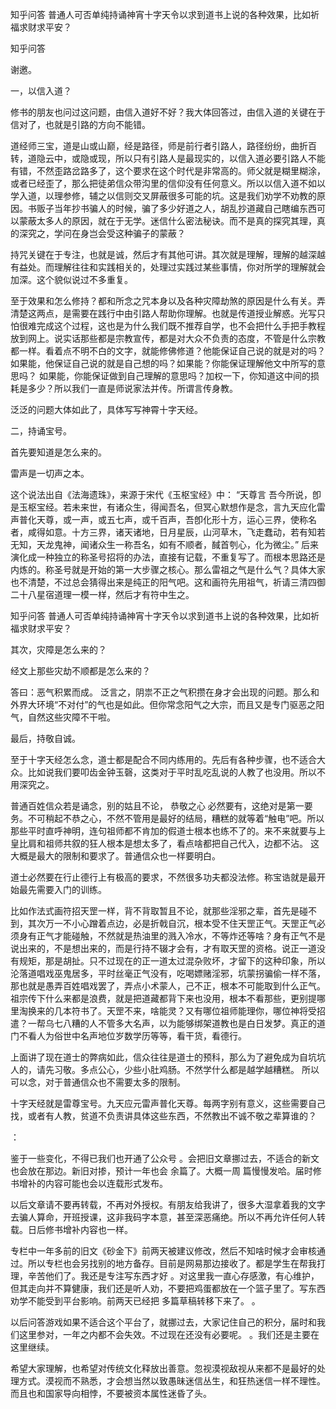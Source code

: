  
 知乎问答 普通人可否单纯持诵神宵十字天令以求到道书上说的各种效果，比如祈福求财求平安？ 
 
 
 
 
 
 知乎问答 
 
 

 

 谢邀。

 

 一，以信入道？ 

 

 修书的朋友也问过这问题，由信入道好不好？我大体回答过，由信入道的关键在于信对了，也就是引路的方向不能错。

 

 道经师三宝，道是山或山巅，经是路径，师是前行者引路人，路径纷纷，曲折百转，道隐云中，或隐或现，所以只有引路人是最现实的，以信入道必要引路人不能有错，不然歪路岔路多了，这个要求在这个时代是非常高的。师父就是糊里糊涂，或者已经歪了，那么把徒弟信众带沟里的信仰没有任何意义。所以以信入道不如以学入道，以理参修，辅之以信则交叉屏蔽很多可能的坑。这是我们劝学不劝教的原因。书贩子当年抄书骗人的时候，骗了多少好道之人，胡乱抄道藏自己瞎编东西可以蒙蔽太多人的原因，就在于无学。迷信什么密法秘诀。而不是真的探究其理，真的深究之，学问在身岂会受这种骗子的蒙蔽？ 

 

 持咒关键在于专注，也就是诚，然后才有其他可讲。其次就是理解，理解的越深越有益处。而理解往往和实践相关的，处理过实践过某些事情，你对所学的理解就会加深。这个貌似说过不多重复。

 

 至于效果和怎么修持？都和所念之咒本身以及各种灾障劫煞的原因是什么有关。弄清楚这两点，是需要在践行中由引路人帮助你理解。也就是传道授业解惑。光写只怕很难完成这个过程，这也是为什么我们既不推荐自学，也不会把什么手把手教程放到网上。说实话那些都是宗教宣传，都是对大众不负责的态度，不管是什么宗教都一样。看着点不明不白的文字，就能修佛修道？他能保证自己说的就是对的吗？如果能，他保证自己说的就是自己想的吗？如果能？你能保证理解他文中所写的意思吗？ 如果能，你能保证做到自己理解的意思吗？加权一下，你知道这中间的损耗是多少？所以我们一直是师说家法并传。所谓言传身教。 

 

 泛泛的问题大体如此了，具体写写神霄十字天经。

 

 二，持诵宝号。 

 

 首先要知道是怎么来的。

 

 雷声是一切声之本。 

 这个说法出自《法海遗珠》，来源于宋代《玉枢宝经》中： “天尊言 吾今所说，卽是玉枢宝经。若未来世，有诸众生，得闻吾名，但冥心默想作是念，言九天应化雷声普化天尊，或一声，或五七声，或千百声，吾卽化形十方，运心三界，使称名者，咸得如意。十方三界，诸天诸地，日月星辰，山河草木，飞走蠢动，若有知若无知，天龙鬼神，闻诸众生一称吾名，如有不顺者，馘首刳心，化为微尘。” 后来演化成一种独立的称圣号招将的办法，直接有记载，不重复写了。而根本思路还是内炼的。称圣号就是开始的第一大步骤之核心。那么雷祖之气是什么气？具体大家也不清楚，不过总会猜得出来是纯正的阳气吧。这和画符先用祖气，祈请三清四御二十八星宿道理一模一样，然后才有符中生之。 

 知乎问答 普通人可否单纯持诵神宵十字天令以求到道书上说的各种效果，比如祈福求财求平安？ 

 

 其次，灾障是怎么来的？ 

 

 经文上那些灾劫不顺都是怎么来的？

 答曰：恶气积累而成。 泛言之，阴祟不正之气积攒在身才会出现的问题。那么和外界大环境“不对付”的气也是如此。但你常念阳气之大宗，而且又是专门驱恶之阳气，自然这些灾障不干啦。 

 

 最后，持敬自诚。

 

 至于十字天经怎么念，道士都是配合不同内练用的。先后有各种步骤，也不适合大众。比如说我们要叩齿金钟玉磬，这类对于平时乱吃乱说的人教了也没用。所以不用深究之。

 

 普通百姓信众若是诵念，别的姑且不论， 恭敬之心 必然要有，这绝对是第一要务。不可稍起不恭之心，不然不管用是最好的结局，糟糕的就等着“触电”吧。所以那些平时直呼神明，连句祖师都不肯加的假道士根本也练不了的。来不来就要与上皇比肩和祖师共叙的狂人根本是想太多了，看点啥都把自己代入，边都不沾。 这大概是最大的限制和要求了。普通信众也一样要明白。

 

 道士必然要在行止德行上有极高的要求，不然很多功夫都没法修。称宝诰就是最开始最先需要入门的训练。 

 

 比如作法式画符招天罡一样，背不背取暂且不论，就那些淫邪之辈，首先是碰不到，其次万一不小心蹭着点边，必是折戟自沉，根本受不住天罡正气。天罡正气必须身有正气才能碰触，不然就是热油里的溅入冷水，不等炸还等啥？身有正气不是说出来的，不是想出来的，而是行持不辍才会有，才有取天罡的资格。说正一道没有规矩，那是胡扯。只不过现在的正一道太过混杂败坏，才留下的这种印象，所以沦落道唱戏巫鬼居多，平时丝毫正气没有，吃喝嫖赌淫邪，坑蒙拐骗偷一样不落，那也就是愚弄百姓唱戏罢了，弄点小术蒙人，己不正，根本不可能取到什么正气。祖宗传下什么来都是浪费，就是把道藏都背下来也没用，根本不看那些，更别提哪里淘换来的几本符书了。天罡不来，啥能灵？又有哪位祖师能理你，哪位神将受招遣？一帮乌七八糟的人不管多大名声，以为能够绑架道教也是白日发梦。真正的道门不看人为俗世中名声地位岁数学历等等，看干货，看德行。

 

 上面讲了现在道士的弊病如此，信众往往是道士的预科，那么为了避免成为自坑坑人的，请先习敬。多点公心，少些小肚鸡肠。不然学什么都是越学越糟糕。 所以可以念，对于普通信众也不需要太多的限制。

 

 十字天经就是雷尊宝号。九天应元雷声普化天尊。每两字别有意义，这些需要自己找，或者有人教，贫道不负责讲具体这些东西，不然教出不诚不敬之辈算谁的？ 

 

 

 

 ：

 鉴于一些变化，不得已我们也开通了公众号 。会把旧文章挪过去，不适合的新文也会放在那边。新旧对掺，预计一年也会 余篇了。大概一周 篇慢慢发哈。届时修书增补的内容可能也会以连载形式发布。

 

 以后文章请不要再转载，不再对外授权。有朋友给我讲了，很多大湿拿着我的文字去骗人算命，开班授课，这非我码字本意，甚至深恶痛绝。所以不再允许任何人转载。日后修书增补内容也一样。 

 

 专栏中一年多前的旧文《砂金下》前两天被建议修改，然后不知啥时候才会审核通过。所以专栏也会另找别的地方备存。目前是网易那边接收了。都是学生在帮我打理，辛苦他们了。我还是专注写东西才好 。对这里我一直心存感激，有心维护，但其走向并不算健康，我们还是听人劝，不要把鸡蛋都放在一个篮子里了。写东西劝学不能受到平台影响。前两天已经把 多篇草稿转移下来了。 。

 

 以后问答游戏如果不适合这个平台了，就挪过去，大家记住自己的积分，届时和我们这里参对，一年之内都不会失效。不过现在还没有必要呢。 。我们还是主要在这里继续。

 

 希望大家理解，也希望对传统文化释放出善意。忽视漠视敌视从来都不是最好的处理方式。漠视而不熟悉，才会想当然以致愚昧迷信丛生，和狂热迷信一样不理性。而且也和国家导向相悖，不要被资本属性迷昏了头。 